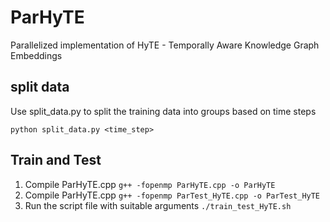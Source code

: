 # ParHyTE
Parallelized implementation of HyTE - Temporally Aware Knowledge Graph Embeddings
## split data
Use split_data.py to split the training data into groups based on time steps 

`python split_data.py <time_step>`

## Train and Test
1. Compile ParHyTE.cpp `g++ -fopenmp ParHyTE.cpp -o ParHyTE`
2. Compile ParHyTE.cpp `g++ -fopenmp ParTest_HyTE.cpp -o ParTest_HyTE`
3. Run the script file with suitable arguments `./train_test_HyTE.sh`
